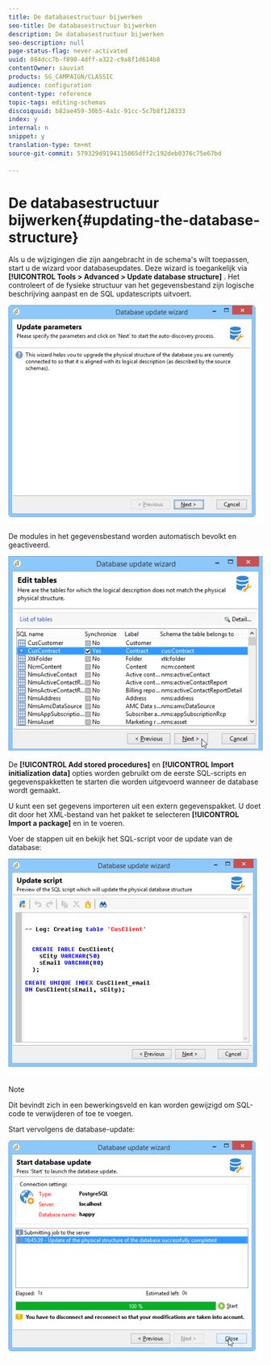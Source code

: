 ```yaml
---
title: De databasestructuur bijwerken
seo-title: De databasestructuur bijwerken
description: De databasestructuur bijwerken
seo-description: null
page-status-flag: never-activated
uuid: 084dcc7b-f890-4dff-a322-c9a8f1d614b8
contentOwner: sauviat
products: SG_CAMPAIGN/CLASSIC
audience: configuration
content-type: reference
topic-tags: editing-schemas
discoiquuid: b82ae459-30b5-4a1c-91cc-5c7b8f128333
index: y
internal: n
snippet: y
translation-type: tm+mt
source-git-commit: 579329d9194115065dff2c192deb0376c75e67bd

---
```



# De databasestructuur bijwerken{#updating-the-database-structure}

Als u de wijzigingen die zijn aangebracht in de schema&#39;s wilt toepassen, start u de wizard voor databaseupdates. Deze wizard is toegankelijk via **[!UICONTROL Tools > Advanced > Update database structure]** . Het controleert of de fysieke structuur van het gegevensbestand zijn logische beschrijving aanpast en de SQL updatescripts uitvoert.

![](assets/d_ncs_integration_schema_update.png)

De modules in het gegevensbestand worden automatisch bevolkt en geactiveerd.

![](assets/d_ncs_integration_schema_update_select.png)

De **[!UICONTROL Add stored procedures]** en **[!UICONTROL Import initialization data]** opties worden gebruikt om de eerste SQL-scripts en gegevenspakketten te starten die worden uitgevoerd wanneer de database wordt gemaakt.

U kunt een set gegevens importeren uit een extern gegevenspakket. U doet dit door het XML-bestand van het pakket te selecteren **[!UICONTROL Import a package]** en in te voeren.

Voer de stappen uit en bekijk het SQL-script voor de update van de database:

![](assets/d_ncs_integration_schema_update2.png)

>[!NOTE]
>
>Dit bevindt zich in een bewerkingsveld en kan worden gewijzigd om SQL-code te verwijderen of toe te voegen.

Start vervolgens de database-update:

![](assets/d_ncs_integration_schema_update3.png)

